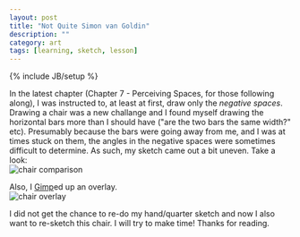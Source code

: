 ```yaml
---
layout: post
title: "Not Quite Simon van Goldin"
description: ""
category: art
tags: [learning, sketch, lesson]
---
```

{% include JB/setup %}
<p> In the latest chapter (Chapter 7 - Perceiving Spaces, for those following along), I was instructed to, at least at first, draw only the <i>negative spaces</i>. Drawing a chair was a new challange and I found myself drawing the horizontal bars more than I should have ("are the two bars the same width?" etc). Presumably because the bars were going away from me, and I was at times stuck on them, the angles in the negative spaces were sometimes difficult to determine. As such, my sketch came out a bit uneven. Take a look: <br/>
<img src="{{ BASE_PATH }}/assets/images/chair_comparison_sm.jpg" alt="chair comparison" class="img-left"/>
</p>
<p>Also, I <a href="http://www.gimp.org" alt="gimp.org">Gimp</a>ed up an overlay.<br/>
<img src="{{ BASE_PATH }}/assets/images/chair_overlay_sm.jpg" alt="chair overlay" class="img-left"/>
</p>
<p>I did not get the chance to re-do my hand/quarter sketch and now I also want to re-sketch this chair. I will try to make time! Thanks for reading.</p>
